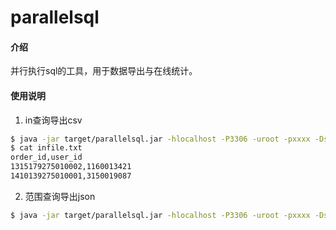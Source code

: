 # parallelsql

#### 介绍
并行执行sql的工具，用于数据导出与在线统计。

#### 使用说明

1.  in查询导出csv
```bash
$ java -jar target/parallelsql.jar -hlocalhost -P3306 -uroot -pxxxx -Dshop --sql "select * from order where (order_id,user_id) in (#{in})" --inFile "C:\infile.txt" --batchSize 10 -v -k -r -o temp.csv
$ cat infile.txt
order_id,user_id
1315179275010002,1160013421
1410139275010001,3150019087
```
2.  范围查询导出json
```bash
$ java -jar target/parallelsql.jar -hlocalhost -P3306 -uroot -pxxxx -Dshop --sql "select * from order where add_time >= #{start} and add_time < #{end} limit 1" --rangeStart 1610087881 --rangeEnd 1610141407 --rangeSpan 10000 -v -k -r -o temp.json
```
